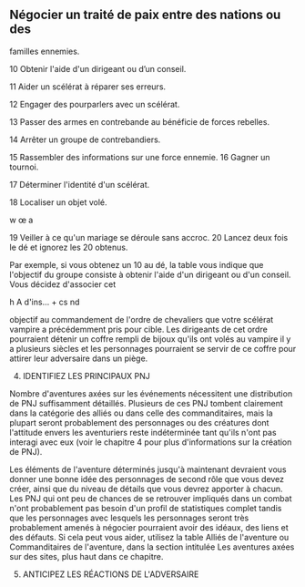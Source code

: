 ## Négocier un traité de paix entre des nations ou des

familles ennemies.

10 Obtenir l'aide d'un dirigeant ou d’un conseil.

11 Aider un scélérat à réparer ses erreurs.

12  Engager des pourparlers avec un scélérat.

13 Passer des armes en contrebande au bénéficie de
forces rebelles.

14 Arrêter un groupe de contrebandiers.

15  Rassembler des informations sur une force ennemie.
16 Gagner un tournoi.

17 Déterminer l'identité d'un scélérat.

18 Localiser un objet volé.

w œ a

19 Veiller à ce qu'un mariage se déroule sans accroc.
20 Lancez deux fois le dé et ignorez les 20 obtenus.

Par exemple, si vous obtenez un 10 au dé, la table vous
indique que l'objectif du groupe consiste à obtenir l'aide
d'un dirigeant ou d'un conseil. Vous décidez d'associer cet

h A d'ins… + cs nd

objectif au commandement de l'ordre de chevaliers que
votre scélérat vampire a précédemment pris pour cible. Les
dirigeants de cet ordre pourraient détenir un coffre rempli
de bijoux qu'ils ont volés au vampire il y a plusieurs siècles et
les personnages pourraient se servir de ce coffre pour attirer
leur adversaire dans un piège.

4. IDENTIFIEZ LES PRINCIPAUX PNJ

Nombre d'aventures axées sur les événements nécessitent
une distribution de PNJ suffisamment détaillés. Plusieurs
de ces PNJ tombent clairement dans la catégorie des alliés
ou dans celle des commanditaires, mais la plupart seront
probablement des personnages ou des créatures dont
l'attitude envers les aventuriers reste indéterminée tant
qu'ils n'ont pas interagi avec eux (voir le chapitre 4 pour plus
d'informations sur la création de PNJ).

Les éléments de l'aventure déterminés jusqu'à maintenant
devraient vous donner une bonne idée des personnages de
second rôle que vous devez créer, ainsi que du niveau de
détails que vous devrez apporter à chacun. Les PNJ qui ont
peu de chances de se retrouver impliqués dans un combat
n'ont probablement pas besoin d'un profil de statistiques
complet tandis que les personnages avec lesquels les
personnages seront très probablement amenés à négocier
pourraient avoir des idéaux, des liens et des défauts. Si
cela peut vous aider, utilisez la table Alliés de l'aventure ou
Commanditaires de l'aventure, dans la section intitulée Les
aventures axées sur des sites, plus haut dans ce chapitre.

5. ANTICIPEZ LES RÉACTIONS DE L'ADVERSAIRE